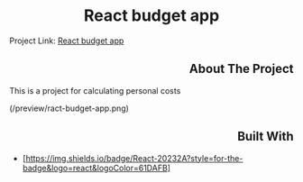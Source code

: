 <h1 align="center" height="32">React budget app</h1>
<p>Project Link: <a href="https://alesijbusch.github.io/react-budget-app/" target="_blank">React budget app</a></p>

<h2 align="right" height="25">About The Project</h2>

<p>This is a project for calculating personal costs</p>

(/preview/ract-budget-app.png)

<h2 align="right" height="25">Built With</h2>

- [https://img.shields.io/badge/React-20232A?style=for-the-badge&logo=react&logoColor=61DAFB]
